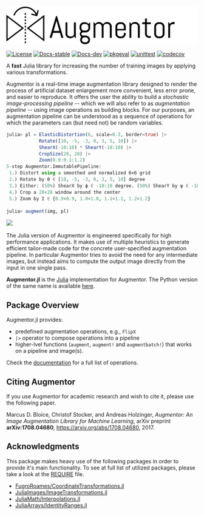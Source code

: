 [![Augmentor](https://raw.githubusercontent.com/JuliaML/FileStorage/master/Augmentor/readme/header.png)](https://evizero.github.io/Augmentor.jl/)

[![License][license-img]][license-url]
[![Docs-stable][docs-stable-img]][docs-stable-url]
[![Docs-dev][docs-dev-img]][docs-dev-url]
[![pkgeval][pkgeval-img]][pkgeval-url]
[![unittest][action-img]][action-url]
[![codecov][codecov-img]][codecov-url]

A **fast** Julia library for increasing the number of training
images by applying various transformations.

Augmentor is a real-time image augmentation library designed to
render the process of artificial dataset enlargement more
convenient, less error prone, and easier to reproduce. It offers
the user the ability to build a *stochastic image-processing
pipeline* -- which we will also refer to as *augmentation
pipeline* -- using image operations as building blocks. For our
purposes, an augmentation pipeline can be understood as a
sequence of operations for which the parameters can (but need
not) be random variables.

```julia
julia> pl = ElasticDistortion(6, scale=0.3, border=true) |>
            Rotate([10, -5, -3, 0, 3, 5, 10]) |>
            ShearX(-10:10) * ShearY(-10:10) |>
            CropSize(28, 28) |>
            Zoom(0.9:0.1:1.2)
5-step Augmentor.ImmutablePipeline:
 1.) Distort using a smoothed and normalized 6×6 grid
 2.) Rotate by θ ∈ [10, -5, -3, 0, 3, 5, 10] degree
 3.) Either: (50%) ShearX by ϕ ∈ -10:10 degree. (50%) ShearY by ψ ∈ -10:10 degree.
 4.) Crop a 28×28 window around the center
 5.) Zoom by I ∈ {0.9×0.9, 1.0×1.0, 1.1×1.1, 1.2×1.2}

julia> augment(img, pl)
```

![](https://evizero.github.io/Augmentor.jl/dev/mnist_preview.gif)

The Julia version of Augmentor is engineered specifically for
high performance applications. It makes use of multiple
heuristics to generate efficient tailor-made code for the
concrete user-specified augmentation pipeline. In particular
Augmentor tries to avoid the need for any intermediate images,
but instead aims to compute the output image directly from the
input in one single pass.

**Augmentor.jl** is the [Julia](http://julialang.org)
implementation for Augmentor. The Python version of the same name
is available [here](https://github.com/mdbloice/Augmentor).

## Package Overview

Augmentor.jl provides:

* predefined augmentation operations, e.g., `FlipX`
* `|>` operator to compose operations into a pipeline
* higher-lvel functions (`augment`, `augment!` and `augmentbatch!`) that works on a pipeline and image(s).

Check the [documentation](https://evizero.github.io/Augmentor.jl/stable/democards/operations/) for a full list of operations.

## Citing Augmentor

If you use Augmentor for academic research and wish to cite it,
please use the following paper.

Marcus D. Bloice, Christof Stocker, and Andreas Holzinger,
*Augmentor: An Image Augmentation Library for Machine Learning*,
arXiv preprint **arXiv:1708.04680**,
<https://arxiv.org/abs/1708.04680>, 2017.

## Acknowledgments

This package makes heavy use of the following packages in order
to provide it's main functionality. To see at full list of
utilized packages, please take a look at the [REQUIRE](./REQUIRE)
file.

- [FugroRoames/CoordinateTransformations.jl](https://github.com/FugroRoames/CoordinateTransformations.jl)
- [JuliaImages/ImageTransformations.jl](https://github.com/JuliaImages/ImageTransformations.jl)
- [JuliaMath/Interpolations.jl](https://github.com/JuliaMath/Interpolations.jl)
- [JuliaArrays/IdentityRanges.jl](https://github.com/JuliaArrays/IdentityRanges.jl)


[license-img]: https://img.shields.io/badge/license-MIT-brightgreen.svg?style=flat
[license-url]: LICENSE.md
[pkgeval-img]: https://juliaci.github.io/NanosoldierReports/pkgeval_badges/A/Augmentor.svg
[pkgeval-url]: https://juliaci.github.io/NanosoldierReports/pkgeval_badges/report.html
[action-img]: https://github.com/Evizero/Augmentor.jl/workflows/Unit%20test/badge.svg
[action-url]: https://github.com/Evizero/Augmentor.jl/actions
[codecov-img]: https://codecov.io/github/Evizero/Augmentor.jl/coverage.svg?branch=master
[codecov-url]: https://codecov.io/github/Evizero/Augmentor.jl?branch=master
[docs-stable-img]: https://img.shields.io/badge/docs-stable-blue.svg
[docs-stable-url]: https://Evizero.github.io/Augmentor.jl/stable
[docs-dev-img]: https://img.shields.io/badge/docs-dev-blue.svg
[docs-dev-url]: https://Evizero.github.io/Augmentor.jl/dev
